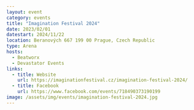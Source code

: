 ```yaml
---
layout: event
category: events
title: "Imagination Festival 2024"
date: 2023/02/01
datestart: 2024/11/22
location: Beranových 667 199 00 Prague, Czech Republic
type: Arena
hosts:
  - Beatworx
  - Devastator Events
links:
  - title: Website
    url: https://imaginationfestival.cz/imagination-festival-2024/
  - title: Facebook
    url: https://www.facebook.com/events/718490373190199
image: /assets/img/events/imagination-festival-2024.jpg
---
```

